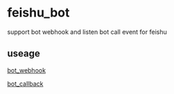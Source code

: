 # feishu_bot

support bot webhook and listen bot call event for feishu

## useage
[bot_webhook](https://github.com/zhusihan-python/feishu_bot/blob/main/bot/bot_test.go)

[bot_callback](https://github.com/zhusihan-python/feishu_bot/blob/main/main.go)
